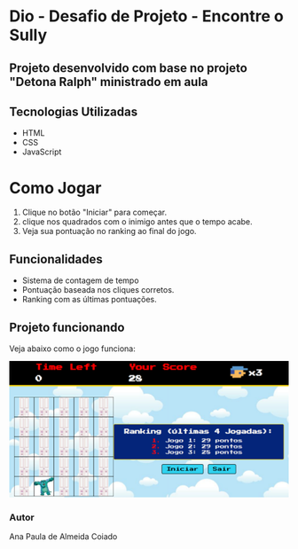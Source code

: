 # Dio - Desafio de Projeto - Encontre o Sully

## Projeto desenvolvido com base no projeto "Detona Ralph" ministrado em aula

## Tecnologias Utilizadas
- HTML
- CSS
- JavaScript

# Como Jogar
1. Clique no botão "Iniciar" para começar.
2. clique nos quadrados com o inimigo antes que o tempo acabe.
3. Veja sua pontuação no ranking ao final do jogo.

## Funcionalidades
- Sistema de contagem de tempo
- Pontuação baseada nos cliques corretos.
- Ranking com as últimas pontuações.

## Projeto funcionando
Veja abaixo como o jogo funciona:

![Jogo-funcionando](src/images/jogo-funcionando.png)

### Autor
Ana Paula de Almeida Coiado